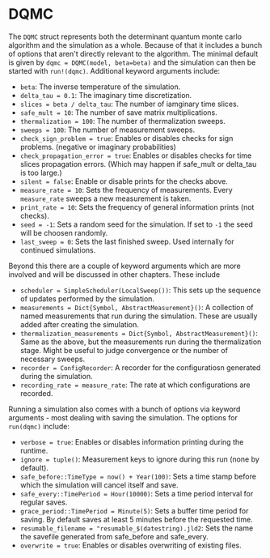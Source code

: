 # DQMC

The `DQMC` struct represents both the determinant quantum monte carlo algorithm and the simulation as a whole. Because of that it includes a bunch of options that aren't directly relevant to the algorithm. The minimal default is given by `dqmc = DQMC(model, beta=beta)` and the simulation can then be started with `run!(dqmc)`. Additional keyword arguments include:

* `beta`: The inverse temperature of the simulation.
* `delta_tau = 0.1`: The imaginary time discretization.
* `slices = beta / delta_tau`: The number of iamginary time slices.
* `safe_mult = 10`: The number of save matrix multiplications.
* `thermalization = 100`: The number of thermalization sweeps.
* `sweeps = 100`: The number of measurement sweeps.
* `check_sign_problem = true`: Enables or disables checks for sign problems. (negative or imaginary probabilities)
* `check_propagation_error = true`: Enables or disables checks for time slices propagation errors. (Which may happen if safe_mult or delta_tau is too large.)
* `silent = false`: Enable or disable prints for the checks above.
* `measure_rate = 10`: Sets the frequency of measurements. Every `measure_rate` sweeps a new measurement is taken.
* `print_rate = 10`: Sets the frequency of general information prints (not checks).
* `seed = -1`: Sets a random seed for the simulation. If set to `-1` the seed will be choosen randomly.
* `last_sweep = 0`: Sets the last finished sweep. Used internally for continued simulations.

Beyond this there are a couple of keyword arguments which are more involved and will be discussed in other chapters. These include

* `scheduler = SimpleScheduler(LocalSweep())`: This sets up the sequence of updates performed by the simulation.
* `measurements = Dict{Symbol, AbstractMeasurement}()`: A collection of named measurements that run during the simulation. These are usually added after creating the simulation.
* `thermalization_measurements = Dict{Symbol, AbstractMeasurement}()`: Same as the above, but the measurements run during the thermalization stage. Might be useful to judge convergence or the number of necessary sweeps.
* `recorder = ConfigRecorder`: A recorder for the configuratiosn generated during the simulation.
* `recording_rate = measure_rate`: The rate at which configurations are recorded.

Running a simulation also comes with a bunch of options via keyword arguments - most dealing with saving the simulation. The options for `run(dqmc)` include:

* `verbose = true`: Enables or disables information printing during the runtime.
* `ignore = tuple()`: Measurement keys to ignore during this run (none by default).
* `safe_before::TimeType = now() + Year(100)`: Sets a time stamp before which the simulation will cancel itself and save.
* `safe_every::TimePeriod = Hour(10000)`: Sets a time period interval for regular saves.
* `grace_period::TimePeriod = Minute(5)`: Sets a buffer time period for saving. By default saves at least 5 minutes before the requested time.
* `resumable_filename = "resumable_$(datestring).jld2`: Sets the name the savefile generated from safe_before and safe_every.
* `overwrite = true`: Enables or disables overwriting of existing files. 